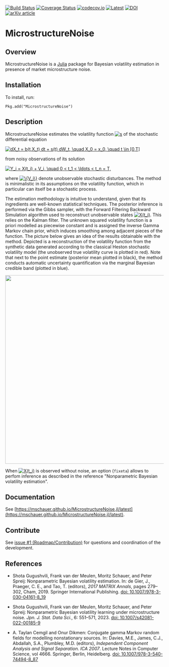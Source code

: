 [![Build Status](https://travis-ci.org/mschauer/MicrostructureNoise.jl.svg?branch=master)](https://travis-ci.org/mschauer/MicrostructureNoise.jl)
[![Coverage Status](https://coveralls.io/repos/github/mschauer/MicrostructureNoise.jl/badge.svg?branch=master)](https://coveralls.io/github/mschauer/MicrostructureNoise.jl?branch=master)
[![codecov.io](http://codecov.io/github/mschauer/MicrostructureNoise.jl/coverage.svg?branch=master)](http://codecov.io/github/mschauer/MicrostructureNoise.jl?branch=master)
[![Latest](https://img.shields.io/badge/docs-latest-blue.svg)](https://mschauer.github.io/MicrostructureNoise.jl/latest/)
[![DOI](https://zenodo.org/badge/DOI/10.5281/zenodo.1241011.svg)](https://doi.org/10.5281/zenodo.1241011)
[![arXiv article](https://img.shields.io/badge/article-arXiv%3A1805.05606-B31B1B)](https://arxiv.org/abs/1805.05606)


# MicrostructureNoise

## Overview

MicrostructureNoise is a [Julia](https://github.com/JuliaLang/julia) package for Bayesian volatility estimation in presence of market microstructure noise.

## Installation

To install, run:

```
Pkg.add("MicrostructureNoise")
```

## Description

MicrostructureNoise estimates the volatility function <a href="https://www.codecogs.com/eqnedit.php?latex=s" target="_blank"><img src="https://latex.codecogs.com/svg.latex?s" title="s" /></a> of the stochastic differential equation

<a href="https://www.codecogs.com/eqnedit.php?latex=dX_t&space;=&space;b(t,X_t)&space;dt&space;&plus;&space;s(t)&space;dW_t,&space;\quad&space;X_0&space;=&space;x_0,&space;\quad&space;t&space;\in&space;[0,T]" target="_blank"><img src="https://latex.codecogs.com/svg.latex?dX_t&space;=&space;b(t,X_t)&space;dt&space;&plus;&space;s(t)&space;dW_t,&space;\quad&space;X_0&space;=&space;x_0,&space;\quad&space;t&space;\in&space;[0,T]" title="dX_t = b(t,X_t) dt + s(t) dW_t, \quad X_0 = x_0, \quad t \in [0,T]" /></a>

from noisy observations of its solution

<a href="https://www.codecogs.com/eqnedit.php?latex=Y_i&space;=&space;X(t_i)&space;&plus;&space;V_i,&space;\quad&space;0&space;<&space;t_1&space;<&space;\ldots&space;<&space;t_n&space;=&space;T," target="_blank"><img src="https://latex.codecogs.com/gif.latex?Y_i&space;=&space;X(t_i)&space;&plus;&space;V_i,&space;\quad&space;0&space;<&space;t_1&space;<&space;\ldots&space;<&space;t_n&space;=&space;T," title="Y_i = X(t_i) + V_i, \quad 0 < t_1 < \ldots < t_n = T," /></a>

where <a href="https://www.codecogs.com/eqnedit.php?latex=\{V_i\}" target="_blank"><img src="https://latex.codecogs.com/svg.latex?\{V_i\}" title="\{V_i\}" /></a> denote unobservable stochastic disturbances. The method is minimalistic in its assumptions on the volatility function, which in particular can itself be a stochastic process.

The estimation methodology is intuitive to understand, given that its ingredients are well-known statistical techniques. The posterior inference is performed via the Gibbs sampler, with the Forward Filtering Backward Simulation algorithm used to reconstruct unobservable states <a href="https://www.codecogs.com/eqnedit.php?latex=X(t_i)" target="_blank"><img src="https://latex.codecogs.com/svg.latex?X(t_i)" title="X(t_i)" /></a>. This relies on the Kalman filter. The unknown squared volatility function is a priori modelled as piecewise constant and is assigned the inverse Gamma Markov chain prior, which induces smoothing among adjacent pieces of the function. The picture below gives an idea of the results obtainable with the method. Depicted is a reconstruction of the volatility function from the synthetic data generated according to the classical Heston stochastic volatility model (the unobserved true volatility curve is plotted in red). Note that next to the point estimate (posterior mean plotted in black), the method conducts automatic uncertainty quantification via the marginal Bayesian credible band (plotted in blue).

<img src="./heston.png" width=600>

When <a href="https://www.codecogs.com/eqnedit.php?latex=X(t_i)" target="_blank"><img src="https://latex.codecogs.com/svg.latex?X(t_i)" title="X(t_i)" /></a> is observed without noise, an option (`fixeta`) allows to perfom inference as described in the reference "Nonparametric Bayesian volatility estimation".

## Documentation

See [https://mschauer.github.io/MicrostructureNoise.jl/latest](https://mschauer.github.io/MicrostructureNoise.jl/latest).

## Contribute
See [issue #1 (Roadmap/Contribution)](https://github.com/mschauer/MicrostructureNoise.jl/issues/1) for questions and coordination of the development.

## References

* Shota Gugushvili, Frank van der Meulen, Moritz Schauer, and Peter Spreij: Nonparametric Bayesian volatility estimation. In: de Gier, J., Praeger, C. E., and Tao, T. (editors), *2017 MATRIX Annals*, pages 279–302, Cham, 2019. Springer International Publishing. [doi: 10.1007/978-3-030-04161-8_19](https://doi.org/10.1007/978-3-030-04161-8_19)

* Shota Gugushvili, Frank van der Meulen, Moritz Schauer, and Peter Spreij: Nonparametric Bayesian volatility learning under microstructure noise. *Jpn. J. Stat. Data Sci.*, 6: 551–571, 2023. [doi: 10.1007/s42081-022-00185-9](https://doi.org/10.1007/s42081-022-00185-9)

* A. Taylan Cemgil and Onur Dikmen: Conjugate gamma Markov random fields for modelling nonstationary sources. In: Davies, M.E., James, C.J., Abdallah, S.A., Plumbley, M.D. (editors), *Independent Component Analysis and Signal Separation. ICA 2007*. Lecture Notes in Computer Science, vol 4666. Springer, Berlin, Heidelberg. [doi: 10.1007/978-3-540-74494-8_87](https://doi.org/10.1007/978-3-540-74494-8_87)
